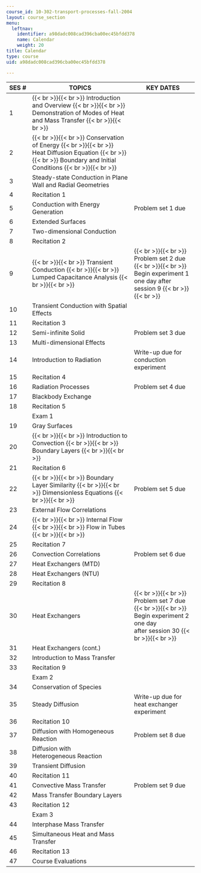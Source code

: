 ```yaml
---
course_id: 10-302-transport-processes-fall-2004
layout: course_section
menu:
  leftnav:
    identifier: a98dadc008cad396cba00ec45bfdd378
    name: Calendar
    weight: 20
title: Calendar
type: course
uid: a98dadc008cad396cba00ec45bfdd378

---
```


| SES # | TOPICS | KEY DATES |
| --- | --- | --- |
| 1 |  {{< br >}}{{< br >}} Introduction and Overview {{< br >}}{{< br >}} Demonstration of Modes of Heat and Mass Transfer {{< br >}}{{< br >}}  |  |
| 2 |  {{< br >}}{{< br >}} Conservation of Energy {{< br >}}{{< br >}} Heat Diffusion Equation {{< br >}}{{< br >}} Boundary and Initial Conditions {{< br >}}{{< br >}}  |  |
| 3 | Steady-state Conduction in Plane Wall and Radial Geometries |  |
| 4 | Recitation 1 |  |
| 5 | Conduction with Energy Generation | Problem set 1 due |
| 6 | Extended Surfaces |  |
| 7 | Two-dimensional Conduction |  |
| 8 | Recitation 2 |  |
| 9 |  {{< br >}}{{< br >}} Transient Conduction {{< br >}}{{< br >}} Lumped Capacitance Analysis {{< br >}}{{< br >}}  |  {{< br >}}{{< br >}} Problem set 2 due {{< br >}}{{< br >}} Begin experiment 1 one day after session 9 {{< br >}}{{< br >}}  |
| 10 | Transient Conduction with Spatial Effects |  |
| 11 | Recitation 3 |  |
| 12 | Semi-infinite Solid | Problem set 3 due |
| 13 | Multi-dimensional Effects |  |
| 14 | Introduction to Radiation | Write-up due for conduction experiment |
| 15 | Recitation 4 |  |
| 16 | Radiation Processes | Problem set 4 due |
| 17 | Blackbody Exchange |  |
| 18 | Recitation 5 |  |
|  | Exam 1 |  |
| 19 | Gray Surfaces |  |
| 20 |  {{< br >}}{{< br >}} Introduction to Convection {{< br >}}{{< br >}} Boundary Layers {{< br >}}{{< br >}}  |  |
| 21 | Recitation 6 |  |
| 22 |  {{< br >}}{{< br >}} Boundary Layer Similarity {{< br >}}{{< br >}} Dimensionless Equations {{< br >}}{{< br >}}  | Problem set 5 due |
| 23 | External Flow Correlations |  |
| 24 |  {{< br >}}{{< br >}} Internal Flow {{< br >}}{{< br >}} Flow in Tubes {{< br >}}{{< br >}}  |  |
| 25 | Recitation 7 |  |
| 26 | Convection Correlations | Problem set 6 due |
| 27 | Heat Exchangers (MTD) |  |
| 28 | Heat Exchangers (NTU) |  |
| 29 | Recitation 8 |  |
| 30 | Heat Exchangers |  {{< br >}}{{< br >}} Problem set 7 due {{< br >}}{{< br >}} Begin experiment 2 one day after session 30 {{< br >}}{{< br >}}  |
| 31 | Heat Exchangers (cont.) |  |
| 32 | Introduction to Mass Transfer |  |
| 33 | Recitation 9 |  |
|  | Exam 2 |  |
| 34 | Conservation of Species |  |
| 35 | Steady Diffusion | Write-up due for heat exchanger experiment |
| 36 | Recitation 10 |  |
| 37 | Diffusion with Homogeneous Reaction | Problem set 8 due |
| 38 | Diffusion with Heterogeneous Reaction |  |
| 39 | Transient Diffusion |  |
| 40 | Recitation 11 |  |
| 41 | Convective Mass Transfer | Problem set 9 due |
| 42 | Mass Transfer Boundary Layers |  |
| 43 | Recitation 12 |  |
|  | Exam 3 |  |
| 44 | Interphase Mass Transfer |  |
| 45 | Simultaneous Heat and Mass Transfer |  |
| 46 | Recitation 13 |  |
| 47 | Course Evaluations |